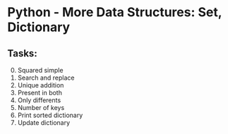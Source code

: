 # Python - More Data Structures: Set, Dictionary

## Tasks:

0. Squared simple
1. Search and replace
2. Unique addition
3. Present in both
4. Only differents
5. Number of keys
6. Print sorted dictionary
7. Update dictionary
